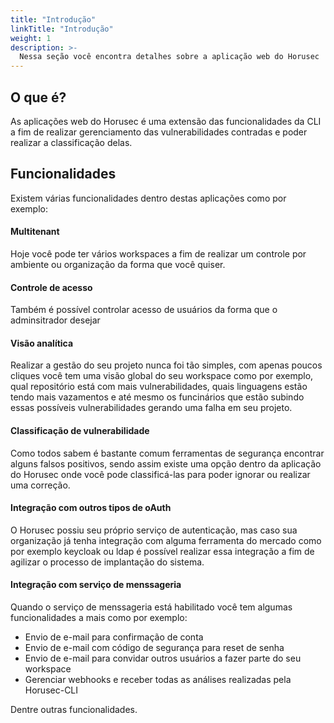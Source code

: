 ```yaml
---
title: "Introdução"
linkTitle: "Introdução"
weight: 1
description: >-
  Nessa seção você encontra detalhes sobre a aplicação web do Horusec
---
```


## **O que é?**
As aplicações web do Horusec é uma extensão das funcionalidades da CLI a fim de realizar gerenciamento das vulnerabilidades contradas e poder realizar a classificação delas.

## **Funcionalidades**

Existem várias funcionalidades dentro destas aplicações como por exemplo:

#### **Multitenant**

Hoje você pode ter vários workspaces a fim de realizar um controle por ambiente ou organização da forma que você quiser.

#### **Controle de acesso**

Também é possível controlar acesso de usuários da forma que o adminsitrador desejar

#### **Visão analítica**

Realizar a gestão do seu projeto nunca foi tão simples, com apenas poucos cliques você tem uma visão global do seu workspace como por exemplo, qual repositório está com mais vulnerabilidades, quais linguagens estão tendo mais vazamentos e até mesmo os funcinários que estão subindo essas possíveis vulnerabilidades gerando uma falha em seu projeto.

#### **Classificação de vulnerabilidade**

Como todos sabem é bastante comum ferramentas de segurança encontrar alguns falsos positivos, sendo assim existe uma opção dentro da aplicação do Horusec onde você pode classificá-las para poder ignorar ou realizar uma correção.

#### **Integração com outros tipos de oAuth**

O Horusec possiu seu próprio serviço de autenticação, mas caso sua organização já tenha integração com alguma ferramenta do mercado como por exemplo keycloak ou ldap é possível realizar essa integração a fim de agilizar o processo de implantação do sistema.

#### **Integração com serviço de menssageria**

Quando o serviço de menssageria está habilitado você tem algumas funcionalidades a mais como por exemplo:

- Envio de e-mail para confirmação de conta
- Envio de e-mail com código de segurança para reset de senha
- Envio de e-mail para convidar outros usuários a fazer parte do seu workspace
- Gerenciar webhooks e receber todas as análises realizadas pela Horusec-CLI

Dentre outras funcionalidades.